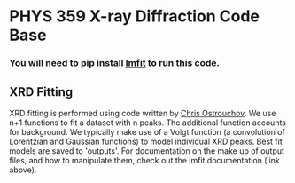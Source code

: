 # PHYS 359 X-ray Diffraction Code Base
### You will need to pip install [lmfit](https://lmfit.github.io/lmfit-py/) to run this code.

## XRD Fitting
XRD fitting is performed using code written by [Chris Ostrouchov](https://chrisostrouchov.com/post/peak_fit_xrd_python/).
We use n+1 functions to fit a dataset with n peaks. The additional function accounts for background. We typically make use of a Voigt function (a convolution of Lorentzian and Gaussian functions) to model individual XRD peaks. Best fit models are saved to 'outputs'. For documentation on the make up of output files, and how to manipulate them, check out the lmfit documentation (link above).
